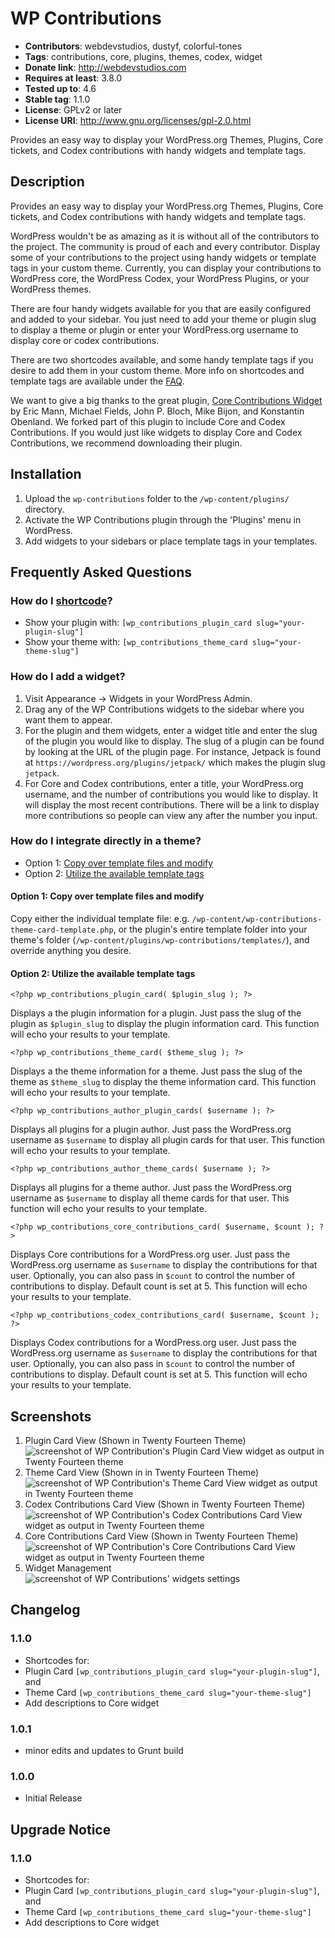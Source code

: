 # WP Contributions
- **Contributors**: webdevstudios, dustyf, colorful-tones
- **Tags**: contributions, core, plugins, themes, codex, widget
- **Donate link**: http://webdevstudios.com
- **Requires at least**: 3.8.0
- **Tested up to**: 4.6
- **Stable tag**: 1.1.0
- **License**: GPLv2 or later
- **License URI**: http://www.gnu.org/licenses/gpl-2.0.html

Provides an easy way to display your WordPress.org Themes, Plugins, Core tickets, and Codex contributions with handy widgets and template tags.

## Description

Provides an easy way to display your WordPress.org Themes, Plugins, Core tickets, and Codex contributions with handy widgets and template tags.

WordPress wouldn't be as amazing as it is without all of the contributors to the project. The community is proud of each and every contributor. Display some of your contributions to the project using handy widgets or template tags in your custom theme.  Currently, you can display your contributions to WordPress core, the WordPress Codex, your WordPress Plugins, or your WordPress themes.

There are four handy widgets available for you that are easily configured and added to your sidebar.  You just need to add your theme or plugin slug to display a theme or plugin or enter your WordPress.org username to display core or codex contributions.  

There are two shortcodes available, and some handy template tags if you desire to add them in your custom theme.  More info on shortcodes and template tags are available under the [FAQ](#frequently-asked-questions).

We want to give a big thanks to the great plugin, [Core Contributions Widget](https://wordpress.org/plugins/wp-core-contributions-widget/) by Eric Mann, Michael Fields, John P. Bloch, Mike Bijon, and Konstantin Obenland. We forked part of this plugin to include Core and Codex Contributions. If you would just like widgets to display Core and Codex Contributions, we recommend downloading their plugin.

## Installation

1. Upload the `wp-contributions` folder to the `/wp-content/plugins/` directory.
2. Activate the WP Contributions plugin through the 'Plugins' menu in WordPress.
3. Add widgets to your sidebars or place template tags in your templates.

## Frequently Asked Questions

### How do I [shortcode](https://codex.wordpress.org/Shortcode)?
* Show your plugin with: `[wp_contributions_plugin_card slug="your-plugin-slug"]`
* Show your theme with: `[wp_contributions_theme_card slug="your-theme-slug"]`

### How do I add a widget?

1. Visit Appearance -> Widgets in your WordPress Admin.
2. Drag any of the WP Contributions widgets to the sidebar where you want them to appear.
3. For the plugin and them widgets, enter a widget title and enter the slug of the plugin you would like to display. The slug of a plugin can be found by looking at the URL of the plugin page.  For instance, Jetpack is found at `https://wordpress.org/plugins/jetpack/` which makes the plugin slug `jetpack`.
4. For Core and Codex contributions, enter a title, your WordPress.org username, and the number of contributions you would like to display. It will display the most recent contributions. There will be a link to display more contributions so people can view any after the number you input.

### How do I integrate directly in a theme?

* Option 1: [Copy over template files and modify](#template-files)
* Option 2: [Utilize the available template tags](#template-tags)

#### <a name="template-files"></a>Option 1: Copy over template files and modify
Copy either the individual template file: e.g. `/wp-content/wp-contributions-theme-card-template.php`, or the plugin's entire template folder into your theme's folder (`/wp-content/plugins/wp-contributions/templates/`), and override anything you desire.

#### <a name="template-tags"></a>Option 2: Utilize the available template tags

`<?php wp_contributions_plugin_card( $plugin_slug ); ?>`

Displays a the plugin information for a plugin. Just pass the slug of the plugin as `$plugin_slug` to display the plugin information card.  This function will echo your results to your template.

`<?php wp_contributions_theme_card( $theme_slug ); ?>`

Displays a the theme information for a theme. Just pass the slug of the theme as `$theme_slug` to display the theme information card.  This function will echo your results to your template.

`<?php wp_contributions_author_plugin_cards( $username ); ?>`

Displays all plugins for a plugin author.  Just pass the WordPress.org username as `$username` to display all plugin cards for that user.  This function will echo your results to your template.

`<?php wp_contributions_author_theme_cards( $username ); ?>`

Displays all plugins for a theme author.  Just pass the WordPress.org username as `$username` to display all theme cards for that user.  This function will echo your results to your template.

`<?php wp_contributions_core_contributions_card( $username, $count ); ?>`

Displays Core contributions for a WordPress.org user.  Just pass the WordPress.org username as `$username` to display the contributions for that user. Optionally, you can also pass in `$count` to control the number of contributions to display. Default count is set at 5. This function will echo your results to your template.

`<?php wp_contributions_codex_contributions_card( $username, $count ); ?>`

Displays Codex contributions for a WordPress.org user.  Just pass the WordPress.org username as `$username` to display the contributions for that user. Optionally, you can also pass in `$count` to control the number of contributions to display. Default count is set at 5. This function will echo your results to your template.

## Screenshots

1. Plugin Card View (Shown in Twenty Fourteen Theme)
![screenshot of WP Contribution's Plugin Card View widget as output in Twenty Fourteen theme](/assets/screenshot-1.png?raw=true "Plugin Card view")
2. Theme Card View (Shown in in Twenty Fourteen Theme)
![screenshot of WP Contribution's Theme Card View widget as output in Twenty Fourteen theme](/assets/screenshot-2.png?raw=true "Theme Card view")
3. Codex Contributions Card View (Shown in Twenty Fourteen Theme)
![screenshot of WP Contribution's Codex Contributions Card View widget as output in Twenty Fourteen theme](/assets/screenshot-3.png?raw=true "Codex Contributions Card view")
4. Core Contributions Card View (Shown in Twenty Fourteen Theme)
![screenshot of WP Contribution's Core Contributions Card View widget as output in Twenty Fourteen theme](/assets/screenshot-4.png?raw=true "Core Contributions Card view")
5. Widget Management
![screenshot of WP Contributions' widgets settings](/assets/screenshot-5.png?raw=true "Widget settings")

## Changelog

### 1.1.0
* Shortcodes for:
 * Plugin Card `[wp_contributions_plugin_card slug="your-plugin-slug"]`, and
 * Theme Card `[wp_contributions_theme_card slug="your-theme-slug"]`
* Add descriptions to Core widget

### 1.0.1
* minor edits and updates to Grunt build

### 1.0.0
* Initial Release

## Upgrade Notice

### 1.1.0
* Shortcodes for:
 * Plugin Card `[wp_contributions_plugin_card slug="your-plugin-slug"]`, and
 * Theme Card `[wp_contributions_theme_card slug="your-theme-slug"]`
* Add descriptions to Core widget
